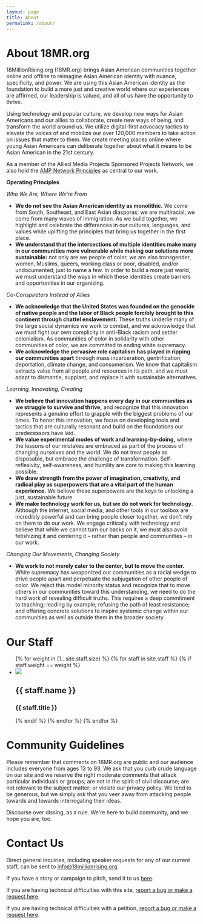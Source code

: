 ```yaml
---
layout: page
title: About
permalink: /about/
---
```

# About 18MR.org

18MillionRising.org (18MR.org) brings Asian American communities together online and offline to reimagine Asian American identity with nuance, specificity, and power. We are using this Asian American identity as the foundation to build a more just and creative world where our experiences are affirmed, our leadership is valued, and all of us have the opportunity to thrive.

Using technology and popular culture, we develop new ways for Asian Americans and our allies to collaborate, create new ways of being, and transform the world around us. We utilize digital-first advocacy tactics to elevate the voices of and mobilize our over 120,000 members to take action on issues that matter to them. We create meeting places online where young Asian Americans can deliberate together about what it means to be Asian American in the 21st century.


As a member of the Allied Media Projects Sponsored Projects Network, we also hold the [AMP Network Principles](https://www.alliedmedia.org/about/network-principles) as central to our work.

__Operating Principles__

_Who We Are, Where We’re From_

- __We do not see the Asian American identity as monolithic.__ We come from South, Southeast, and East Asian diasporas; we are multiracial; we come from many waves of immigration. As we build together, we highlight and celebrate the differences in our cultures, languages, and values while uplifting the principles that bring us together in the first place.
- __We understand that the intersections of multiple identities make many in our communities more vulnerable while making our solutions more sustainable:__ not only are we people of color, we are also transgender, women, Muslims, queers, working class or poor, disabled, and/or undocumented, just to name a few. In order to build a more just world, we must understand the ways in which these identities create barriers and opportunities in our organizing.

_Co-Conspirators Instead of Allies_

- __We acknowledge that the United States was founded on the genocide of native people and the labor of Black people forcibly brought to this continent through chattel enslavement.__ These truths underlie many of the large social dynamics we work to combat, and we acknowledge that we must fight our own complicity in anti-Black racism and settler colonialism. As communities of color in solidarity with other communities of color, we are committed to ending white supremacy.
- __We acknowledge the pervasive role capitalism has played in ripping our communities apart__ through mass incarceration, gentrification, deportation, climate change, and consumerism. We know that capitalism extracts value from all people and resources in its path, and we must adapt to dismantle, supplant, and replace it with sustainable alternatives.

_Learning, Innovating, Creating_

- __We believe that innovation happens every day in our communities as we struggle to survive and thrive,__ and recognize that this innovation represents a genuine effort to grapple with the biggest problems of our times. To honor this innovation, we focus on developing tools and tactics that are culturally resonant and build on the foundations our predecessors have laid.
- __We value experimental modes of work and learning-by-doing,__ where the lessons of our mistakes are embraced as part of the process of changing ourselves and the world. We do not treat people as disposable, but embrace the challenge of transformation. Self-reflexivity, self-awareness, and humility are core to making this learning possible.
- __We draw strength from the power of imagination, creativity, and radical play as superpowers that are a vital part of the human experience.__ We believe these superpowers are the keys to unlocking a just, sustainable future.
- __We make technology work for us, but we do not work for technology.__ Although the internet, social media, and other tools in our toolbox are incredibly powerful and can bring people closer together, we don’t rely on them to do our work. We engage critically with technology and believe that while we cannot turn our backs on it, we must also avoid fetishizing it and centering it – rather than people and communities – in our work.

_Changing Our Movements, Changing Society_

- __We work to not merely cater to the center, but to move the center.__ White supremacy has weaponized our communities as a racial wedge to drive people apart and perpetuate the subjugation of other people of color. We reject this model minority status and recognize that to move others in our communities toward this understanding, we need to do the hard work of revealing difficult truths. This requires a deep commitment to teaching; leading by example; refusing the path of least resistance; and offering concrete solutions to inspire systemic change within our communities as well as outside them in the broader society.

<h1 id="staff">Our Staff</h1>

<ul class="rig">
{% for weight in (1...site.staff.size) %}
{% for staff in site.staff %}
{% if staff.weight == weight %}
	<li>
		<img src="{{ staff.photo }}">
		<h2>{{ staff.name }}</h2>
		<h3>{{ staff.title }}</h3>
	</li>
{% endif %}
{% endfor %}
{% endfor %}
</ul>

# Community Guidelines

Please remember that comments on 18MR.org are public and our audience includes everyone from ages 13 to 93. We ask that you curb crude language on our site and we reserve the right moderate comments that attack particular individuals or groups; are not in the spirit of civil discourse; are not relevant to the subject matter; or violate our privacy policy. We tend to be generous, but we simply ask that you veer away from attacking people towards and towards interrogating their ideas.

Discourse over dissing, as a rule. We're here to build community, and we hope you are, too.

<h1 id="contact">Contact Us</h1>

Direct general inquiries, including speaker requests for any of our current staff, can be sent to [info@18millionrising.org](mailto:info@18millionrising.org).

If you have a story or campaign to pitch, send it to us [here](http://www.18millionrising.org/pitch).

If you are having technical difficulties with this site, [report a bug or make a request here](https://github.com/18mr/18mr/issues).

If you are having technical difficulties with a petition, [report a bug or make a request here](https://github.com/18mr/action/issues).